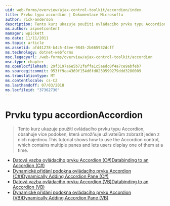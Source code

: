 ```yaml
---
uid: web-forms/overview/ajax-control-toolkit/accordion/index
title: Prvku typu accordion | Dokumentace Microsoftu
author: rick-anderson
description: Tento kurz ukazuje použití ovládacího prvku typu Accordion, obsahuje více podoken, která umožňuje uživatelům zobrazit jeden z nich najednou.
ms.author: aspnetcontent
manager: wpickett
ms.date: 11/11/2011
ms.topic: article
ms.assetid: afd41278-b4c5-43ee-9845-2b665932dcff
ms.technology: dotnet-webforms
msc.legacyurl: /web-forms/overview/ajax-control-toolkit/accordion
msc.type: chapter
ms.openlocfilehash: 29f3197a6e5b72faffa1c5aedc8f4a7ce9abfeb7
ms.sourcegitcommit: 953ff9ea4369f154d6fd0239599279ddd3280009
ms.translationtype: MT
ms.contentlocale: cs-CZ
ms.lasthandoff: 07/03/2018
ms.locfileid: "37362730"
---
```

<a name="accordion"></a><span data-ttu-id="1a409-103">Prvku typu accordion</span><span class="sxs-lookup"><span data-stu-id="1a409-103">Accordion</span></span>
====================
> <span data-ttu-id="1a409-104">Tento kurz ukazuje použití ovládacího prvku typu Accordion, obsahuje více podoken, která umožňuje uživatelům zobrazit jeden z nich najednou.</span><span class="sxs-lookup"><span data-stu-id="1a409-104">This tutorial shows how to use the Accordion control, which contains multiple panes and lets users display one of them at a time.</span></span>


- [<span data-ttu-id="1a409-105">Datová vazba ovládacího prvku Accordion (C#)</span><span class="sxs-lookup"><span data-stu-id="1a409-105">Databinding to an Accordion (C#)</span></span>](databinding-to-an-accordion-cs.md)
- [<span data-ttu-id="1a409-106">Dynamické přidání podokna ovládacího prvku Accordion (C#)</span><span class="sxs-lookup"><span data-stu-id="1a409-106">Dynamically Adding Accordion Pane (C#)</span></span>](dynamically-adding-an-accordion-pane-cs.md)
- [<span data-ttu-id="1a409-107">Datová vazba ovládacího prvku Accordion (VB)</span><span class="sxs-lookup"><span data-stu-id="1a409-107">Databinding to an Accordion (VB)</span></span>](databinding-to-an-accordion-vb.md)
- [<span data-ttu-id="1a409-108">Dynamické přidání podokna ovládacího prvku Accordion (VB)</span><span class="sxs-lookup"><span data-stu-id="1a409-108">Dynamically Adding Accordion Pane (VB)</span></span>](dynamically-adding-an-accordion-pane-vb.md)
